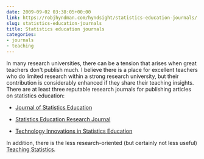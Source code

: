 ```yaml
---
date: 2009-09-02 03:38:05+00:00
link: https://robjhyndman.com/hyndsight/statistics-education-journals/
slug: statistics-education-journals
title: Statistics education journals
categories:
- journals
- teaching
---
```


In many research universities, there can be a tension that arises when great teachers don't publish much. I believe there is a place for excellent teachers who do limited research within a strong research university, but their contribution is considerably enhanced if they share their teaching insights. There are at least three reputable research journals for publishing articles on statistics education:


  * [Journal of Statistics Education](http://www.amstat.org/PUBLICATIONS/JSE/)

  * [Statistics Education Research Journal](http://www.stat.auckland.ac.nz/serj/)

  * [Technology Innovations in Statistics Education](http://repositories.cdlib.org/uclastat/cts/tise/)

In addition, there is the less research-oriented (but certainly not less useful)  [Teaching Statistics](http://www.rsscse.org.uk/ts/).

